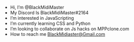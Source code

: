 -  Hi, I’m @BlackMidiMaster
-  My Discord Is BlackMidiMaster#2164
-  I’m interested in JavaScripting
-  I’m currently learning CSS and Python
-  I’m looking to collaborate on Js hacks on MPPclone.com
-  How to reach me BlackMidiaster@Gmail.com
